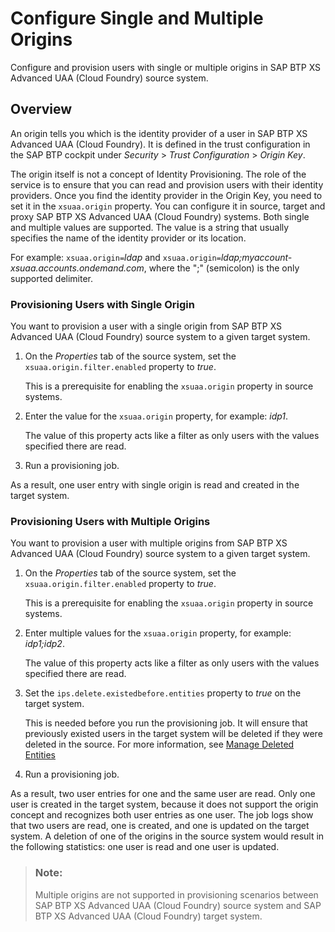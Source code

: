 <!-- loioeb966c3527f54ac8846d8a2dea9f8299 -->

# Configure Single and Multiple Origins

Configure and provision users with single or multiple origins in SAP BTP XS Advanced UAA \(Cloud Foundry\) source system.



<a name="loioeb966c3527f54ac8846d8a2dea9f8299__section_bvw_wlx_wxb"/>

## Overview

An origin tells you which is the identity provider of a user in SAP BTP XS Advanced UAA \(Cloud Foundry\). It is defined in the trust configuration in the SAP BTP cockpit under *Security* \> *Trust Configuration* \> *Origin Key*.

The origin itself is not a concept of Identity Provisioning. The role of the service is to ensure that you can read and provision users with their identity providers. Once you find the identity provider in the Origin Key, you need to set it in the `xsuaa.origin` property. You can configure it in source, target and proxy SAP BTP XS Advanced UAA \(Cloud Foundry\) systems. Both single and multiple values are supported. The value is a string that usually specifies the name of the identity provider or its location.

For example: `xsuaa.origin=`*ldap* and `xsuaa.origin=`*ldap;myaccount-xsuaa.accounts.ondemand.com*, where the ";" \(semicolon\) is the only supported delimiter.



### Provisioning Users with Single Origin

You want to provision a user with a single origin from SAP BTP XS Advanced UAA \(Cloud Foundry\) source system to a given target system.

1.  On the *Properties* tab of the source system, set the `xsuaa.origin.filter.enabled` property to *true*.

    This is a prerequisite for enabling the `xsuaa.origin` property in source systems.

2.  Enter the value for the `xsuaa.origin` property, for example: *idp1*.

    The value of this property acts like a filter as only users with the values specified there are read.

3.  Run a provisioning job.


As a result, one user entry with single origin is read and created in the target system.



### Provisioning Users with Multiple Origins

You want to provision a user with multiple origins from SAP BTP XS Advanced UAA \(Cloud Foundry\) source system to a given target system.

1.  On the *Properties* tab of the source system, set the `xsuaa.origin.filter.enabled` property to *true*.

    This is a prerequisite for enabling the `xsuaa.origin` property in source systems.

2.  Enter multiple values for the `xsuaa.origin` property, for example: *idp1;idp2*.

    The value of this property acts like a filter as only users with the values specified there are read.

3.  Set the `ips.delete.existedbefore.entities` property to *true* on the target system.

    This is needed before you run the provisioning job. It will ensure that previously existed users in the target system will be deleted if they were deleted in the source. For more information, see [Manage Deleted Entities](Operation-Guide/manage-deleted-entities-3d6bdf1.md) 

4.  Run a provisioning job.


As a result, two user entries for one and the same user are read. Only one user is created in the target system, because it does not support the origin concept and recognizes both user entries as one user. The job logs show that two users are read, one is created, and one is updated on the target system. A deletion of one of the origins in the source system would result in the following statistics: one user is read and one user is updated.



### 

> ### Note:  
> Multiple origins are not supported in provisioning scenarios between SAP BTP XS Advanced UAA \(Cloud Foundry\) source system and SAP BTP XS Advanced UAA \(Cloud Foundry\) target system.


